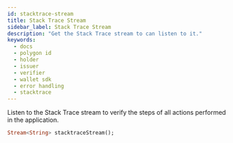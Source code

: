 ```yaml
---
id: stacktrace-stream
title: Stack Trace Stream
sidebar_label: Stack Trace Stream
description: "Get the Stack Trace stream to can listen to it."
keywords:
  - docs
  - polygon id
  - holder
  - issuer
  - verifier
  - wallet sdk
  - error handling
  - stacktrace
---
```


Listen to the Stack Trace stream to verify the steps of all actions performed in the application.

```dart
Stream<String> stacktraceStream();
```